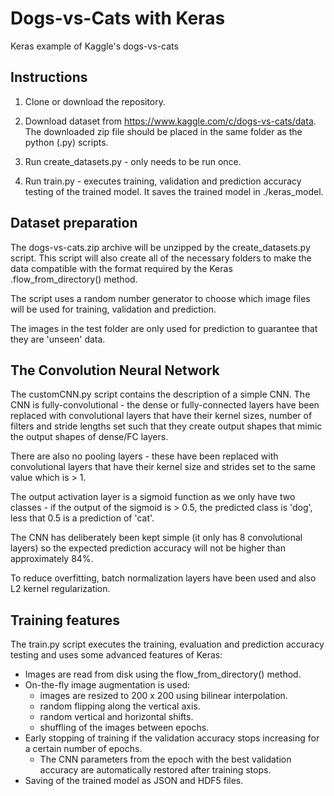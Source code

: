 # Dogs-vs-Cats with Keras
Keras example of Kaggle's dogs-vs-cats

## Instructions

1. Clone or download the repository.

2. Download dataset from https://www.kaggle.com/c/dogs-vs-cats/data.  The downloaded zip file should be placed in the same folder as the python (.py) scripts.

3. Run create_datasets.py - only needs to be run once.

4. Run train.py - executes training, validation and prediction accuracy testing of the trained model. It saves the trained model in ./keras_model.


## Dataset preparation
The dogs-vs-cats.zip archive will be unzipped by the create_datasets.py script. This script will also create all of the necessary folders to make the data compatible with the format required by the Keras .flow_from_directory() method.

The script uses a random number generator to choose which image files will be used for training, validation and prediction.

The images in the test folder are only used for prediction to guarantee that they are 'unseen' data.


## The Convolution Neural Network

The customCNN.py script contains the description of a simple CNN. The CNN is fully-convolutional - the dense or fully-connected layers have been replaced with convolutional layers that have their kernel sizes, number of filters and stride lengths set such that they create output shapes that mimic the output shapes of dense/FC layers.

There are also no pooling layers - these have been replaced with convolutional layers that have their kernel size and strides set to the same value which is > 1.

The output activation layer is a sigmoid function as we only have two classes - if the output of the sigmoid is > 0.5, the predicted class is 'dog', less that 0.5 is a prediction of 'cat'.

The CNN has deliberately been kept simple (it only has 8 convolutional layers) so the expected prediction accuracy will not be higher than approximately 84%.

To reduce overfitting, batch normalization layers have been used and also L2 kernel regularization.

## Training features

The train.py script executes the training, evaluation and prediction accuracy testing and uses some advanced features of Keras:

+ Images are read from disk using the flow_from_directory() method.
+ On-the-fly image augmentation is used:
  + images are resized to 200 x 200 using bilinear interpolation.
  + random flipping along the vertical axis.
  + random vertical and horizontal shifts.
  + shuffling of the images between epochs.
+ Early stopping of training if the validation accuracy stops increasing for a certain number of epochs.
  + The CNN parameters from the epoch with the best validation accuracy are automatically restored after training stops.
+ Saving of the trained model as JSON and HDF5 files.
